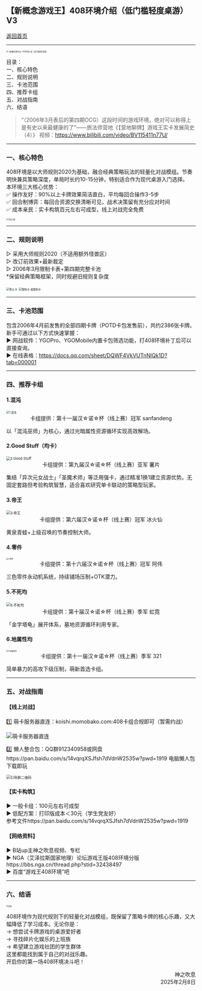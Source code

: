 ## 【新概念游戏王】408环境介绍（低门槛轻度桌游）V3

[返回首页](https://masteryuten.github.io/ygo408/)

---

<img title="" src="./【新概念游戏王】408环境介绍（低门槛轻度桌游）.jpg" alt="【新概念游戏王】408环境介绍（低门槛轻度桌游）" data-align="center" style="zoom: 33%;">

目录：  
一、核心特色  
二、规则说明  
三、卡池范围  
四、推荐卡组  
五、对战指南  
六、结语  

> “（2006年3月表后的第四期OCG）这段时间的游戏环境，绝对可以称得上是有史以来最健康的了”——旅法师营地《【营地聊牌】游戏王实卡发展简史（4）》
> 视频：https://www.bilibili.com/video/BV115411n77U/

---

### 一、核心特色

408环境是以大师规则2020为基础，融合经典策略玩法的轻量化对战模组。节奏明快兼具策略深度，单局时长约10-15分钟，特别适合作为现代桌游入门选择。  
本环境三大核心优势：  
✅ 操作友好：90%以上卡牌效果简洁直白，平均每回合操作3-5步  
✅ 回合制博弈：每回合资源交换清晰可见，战术决策留有充分应对时间  
✅ 成本亲民：实卡构筑百元左右可成型，线上对战完全免费  

<img title="崇 高 力 量" src="file:///D:/游戏/游戏王/传教用/宣传图/408环境logo成品/10-左轮-崇高力量.png" alt="崇高力量" data-align="center" style="zoom: 33%;">

---

### 二、规则说明

▷ 采用大师规则2020（不适用额外怪兽区）  
▷ 改订前效果+最新裁定  
▷ 2006年3月限制卡表+第四期完整卡池  
*保留经典策略框架，同时规避旧规则复杂度  

<img title="禁止卡" src="./408禁止卡.png" alt="禁止卡" data-align="center" style="zoom:50%;">

<img title="限制卡·准限制卡" src="./408限制卡·准限制卡.png" alt="限制卡·准限制卡" data-align="center" style="zoom:50%;">

---

### 三、卡池范围

包含2006年4月前发售的全部四期卡牌（POTD卡包发售前），共约2386张卡牌。新手可通过以下方式快速掌握：  
▶ 网战软件：YGOPro、YGOMobile内置卡包筛选功能，打408环境补丁后可以直接查询。  
▶ 在线表格：https://docs.qq.com/sheet/DQWF4VkVUTnNlQk1D?tab=000001  

---

### 四、推荐卡组

#### 1.混沌

<img src="./卡组1.png" title="混沌" alt="1.混沌" data-align="center" style="zoom: 50%;" >

<div style="text-align: center;">卡组提供：第十一届汉☆诺☆杯（线上赛）冠军 sanfandeng</div>

以「混沌巫师」为核心，通过光暗属性资源循环实现高效解场。

#### 2.Good Stuff（均卡）

<img src="./卡组2.png" title="Good Stuff" alt="2.Good Stuff" data-align="center" style="zoom:67%;" >

<div style="text-align: center;">卡组提供：第九届汉☆诺☆杯（线上赛）亚军 薯片</div>

集结「异次元女战士」「圣魔术师」等泛用强卡，通过精准1换1建立资源优势。无固定套路但考验构筑智慧，适合喜欢研究单卡联动的策略型玩家。

#### 3.帝王

<img src="./卡组3.png" title="帝王" alt="3.帝王" data-align="center" style="zoom:67%;" >

<div style="text-align: center;">卡组提供：第六届汉☆诺☆杯（线上赛）冠军 冰火仙</div>

黄泉青蛙+上级召唤的节奏控制大师。

#### 4.零件

<img src="./卡组4.jpg" title="零件" alt="4.零件" data-align="center" style="zoom: 33%;" >

<div style="text-align: center;">卡组提供：第十六届汉☆诺☆杯（线上赛）冠军 阿伟</div>

三色零件永动机系统，持续铺场压制+OTK潜力。

#### 5.不死均

<img src="./卡组5.png" title="不死均" alt="5.不死均" data-align="center" style="zoom:67%;" >

<div style="text-align: center;">卡组提供：第十届汉☆诺☆杯（线上赛）季军 虹霓</div>

「金字塔龟」展开体系，墓地资源循环利用专家。

#### 6.地属性均

<img src="./卡组6.png" title="地属性均" alt="6.地属性均" data-align="center" style="zoom:33%;" >

<div style="text-align: center;">卡组提供：第十一届汉☆诺☆杯（线上赛）季军 321</div>

简单暴力的高攻下级压制，萌新首选卡组。

---

### 五、对战指南

#### 【线上对战】

1️⃣ 萌卡服务器直连：koishi.momobako.com:408卡组合规即可（暂需约战）  

<img title="408端口（MC服）" src="./408端口（MC服）.png" alt="萌卡服务器直连" data-align="center">

2️⃣ 懒人整合包：QQ群912340958或网盘https://pan.baidu.com/s/14vqrqXSJfsh7dVdnW2535w?pwd=1919 电脑懒人包下载即玩  

<img title="引导群" src="./引导群二维码.jpg" alt="引导群二维码" data-align="center" style="zoom:67%;">

#### 【实卡构筑】

▶ 一般卡组：100元左右可成型  
▶ 低配方案：打印版成本＜30元（学生党友好）  
参考文件https://pan.baidu.com/s/14vqrqXSJfsh7dVdnW2535w?pwd=1919  

#### 【网络资料】

▶ B站up主神之吹息视频、专栏  
▶ NGA（艾泽拉斯国家地理）论坛游戏王版408环境分版https://bbs.nga.cn/thread.php?stid=32438497  
▶ 百度“游戏王408环境”吧  

---

### 六、结语

<img src="./结尾.png" alt="结语" data-align="center" style="zoom: 33%;" />

408环境作为现代规则下的轻量化对战模组，既保留了策略卡牌的核心乐趣，又大幅降低了学习成本。无论你是：  
→ 想尝试卡牌游戏的桌游爱好者  
→ 寻找碎片化娱乐的上班族  
→ 希望建立游戏社团的学生群体  
这里都能找到属于自己的对战乐趣。  
开启你的第一场408环境决斗吧！

<div style="text-align: right;">
神之吹息
</div>
<div style="text-align: right;">
    2025年2月8日
</div>